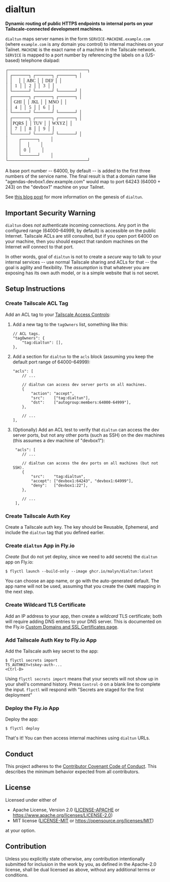 # dialtun

**Dynamic routing of public HTTPS endpoints to internal ports on your
Tailscale-connected development machines.**

`dialtun` maps server names in the form `SERVICE-MACHINE.example.com` (where
`example.com` is any domain you control) to internal machines on your Tailnet.
`MACHINE` is the exact name of a machine in the Tailscale network. `SERVICE` is
mapped to a port number by referencing the labels on a (US-based) telephone
dialpad:

<pre style="font-family: Menlo; line-height: 1.2em;">
┌─────────────────────────┐
│ ┌─────┐ ┌─────┐ ┌─────┐ │
│ │     │ │ ABC │ │ DEF │ │
│ │  1  │ │  2  │ │  3  │ │
│ └─────┘ └─────┘ └─────┘ │
│ ┌─────┐ ┌─────┐ ┌─────┐ │
│ │ GHI │ │ JKL │ │ MNO │ │
│ │  4  │ │  5  │ │  6  │ │
│ └─────┘ └─────┘ └─────┘ │
│ ┌─────┐ ┌─────┐ ┌─────┐ │
│ │PQRS │ │ TUV │ │ WXYZ│ │
│ │  7  │ │  8  │ │  9  │ │
│ └─────┘ └─────┘ └─────┘ │
│         ┌─────┐         │
│         │     │         │
│         │  0  │         │
│         └─────┘         │
└─────────────────────────┘
</pre>

A base port number -- 64000, by default -- is added to the first three numbers
of the service name. The final result is that a domain name like
"agendas-devbox1.dev.example.com" would map to port 64243 (64000 + 243) on the
"devbox1" machine on your Tailnet.

See [this blog post][dialtunpost] for more information on the genesis of
`dialtun`.

[dialtunpost]: https://michaelalynmiller.com/blog/2023/04/05/dialtun/

## Important Security Warning

`dialtun` does _not_ authenticate incoming connections. Any port in the
configured range (64000-64999, by default) is accessible on the public Internet.
Tailscale ACLs are still consulted, but if you open port 64000 on your machine,
then you should expect that random machines on the Internet _will_ connect to
that port.

In other words, goal of `dialtun` is not to create a _secure_ way to talk to
your internal services -- use normal Tailscale sharing and ACLs for that -- the
goal is agility and flexibility. The _assumption_ is that whatever you are
exposing has its own auth model, or is a simple website that is not secret.

## Setup Instructions

### Create Tailscale ACL Tag

Add an ACL tag to your
[Tailscale Access Controls](https://login.tailscale.com/admin/acls):

1. Add a new tag to the `tagOwners` list, something like this:

    ```jsonc
    // ACL tags.
    "tagOwners": {
        "tag:dialtun": [],
    },
    ```

2. Add a section for `dialtun` to the `acls` block (assuming you keep the
   default port range of 64000-64999):

    ```jsonc
    "acls": [
        // ...

        // dialtun can access dev server ports on all machines.
        {
            "action": "accept",
            "src":    ["tag:dialtun"],
            "dst":    ["autogroup:members:64000-64999"],
        },

        // ...
    ],
    ```

3. (Optionally) Add an ACL test to verify that `dialtun` can access the dev
   server ports, but not any other ports (such as SSH) on the dev machines (this
   assumes a dev machine of "devbox1"):

    ```jsonc
     "acls": [
        // ...

        // dialtun can access the dev ports on all machines (but not SSH).
        {
            "src":    "tag:dialtun",
            "accept": ["devbox1:64243", "devbox1:64999"],
            "deny":   ["devbox1:22"],
        },

        // ...
     ],
    ```

### Create Tailscale Auth Key

Create a Tailscale auth key. The key should be Reusable, Ephemeral, and include
the `dialtun` tag that you defined earlier.

### Create `dialtun` App in Fly.io

_Create_ (but do not yet deploy, since we need to add secrets) the `dialtun` app
on Fly.io:

```shell
$ flyctl launch --build-only --image ghcr.io/malyn/dialtun:latest
```

You can choose an app name, or go with the auto-generated default. The app name
will not be used, assuming that you create the `CNAME` mapping in the next step.

### Create Wildcard TLS Certificate

Add an IP address to your app, then create a _wildcard_ TLS certificate; both
will require adding DNS entries to your DNS server. This is documented on the
Fly.io
[Custom Domains and SSL Certificates page](https://fly.io/docs/app-guides/custom-domains-with-fly/).

### Add Tailscale Auth Key to Fly.io App

Add the Tailscale auth key secret to the app:

```shell
$ flyctl secrets import
TS_AUTHKEY=tskey-auth-...
<Ctrl-D>
```

Using `flyctl secrets import` means that your secrets will not show up in your
shell's command history. Press `Control-D` on a blank line to complete the
input. `flyctl` will respond with "Secrets are staged for the first deployment"

### Deploy the Fly.io App

Deploy the app:

```shell
$ flyctl deploy
```

That's it! You can then access internal machines using `dialtun` URLs.

## Conduct

This project adheres to the
[Contributor Covenant Code of Conduct](https://github.com/malyn/dialtun/blob/main/CODE_OF_CONDUCT.md).
This describes the minimum behavior expected from all contributors.

## License

Licensed under either of

-   Apache License, Version 2.0
    ([LICENSE-APACHE](https://github.com/malyn/dialtun/blob/main/LICENSE-APACHE)
    or <https://www.apache.org/licenses/LICENSE-2.0>)
-   MIT license
    ([LICENSE-MIT](https://github.com/malyn/dialtun/blob/main/LICENSE-MIT) or
    <https://opensource.org/licenses/MIT>)

at your option.

## Contribution

Unless you explicitly state otherwise, any contribution intentionally submitted
for inclusion in the work by you, as defined in the Apache-2.0 license, shall be
dual licensed as above, without any additional terms or conditions.
